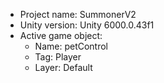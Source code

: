 <!-- UNITY CODE ASSIST INSTRUCTIONS START -->
- Project name: SummonerV2
- Unity version: Unity 6000.0.43f1
- Active game object:
  - Name: petControl
  - Tag: Player
  - Layer: Default
<!-- UNITY CODE ASSIST INSTRUCTIONS END -->